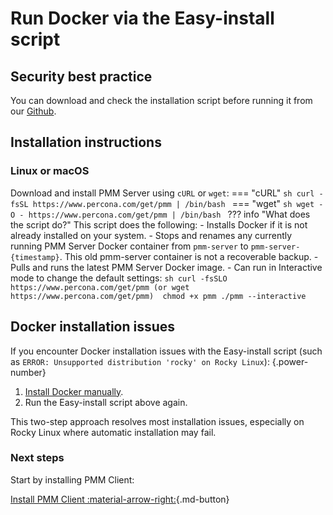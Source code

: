 # Run Docker via the Easy-install script

## Security best practice
You can download and check the installation script before running it from our [Github](https://www.percona.com/get/pmm).

## Installation instructions

### Linux or macOS
Download and install PMM Server using `cURL` or `wget`:
=== "cURL"
    ```sh
    curl -fsSL https://www.percona.com/get/pmm | /bin/bash
    ```
=== "wget"
    ```sh
    wget -O - https://www.percona.com/get/pmm | /bin/bash
    ```
??? info "What does the script do?"
     This script does the following:
    - Installs Docker if it is not already installed on your system.
    - Stops and renames any currently running PMM Server Docker container from `pmm-server` to `pmm-server-{timestamp}`. This old pmm-server container is not a recoverable backup.
    - Pulls and runs the latest PMM Server Docker image.
    - Can run in Interactive mode to change the default settings:
        ```sh
        curl -fsSLO https://www.percona.com/get/pmm (or wget https://www.percona.com/get/pmm) 
        chmod +x pmm
        ./pmm --interactive
        ```

## Docker installation issues

If you encounter Docker installation issues with the Easy-install script (such as `ERROR: Unsupported distribution 'rocky' on Rocky Linux`):
{.power-number}

 1. [Install Docker manually](https://docs.docker.com/engine/install/).
 2. Run the Easy-install script above again.

This two-step approach resolves most installation issues, especially on Rocky Linux where automatic installation may fail.

### Next steps
Start by installing PMM Client:

[Install PMM Client :material-arrow-right:](../../../install-pmm-client/index.md){.md-button}
